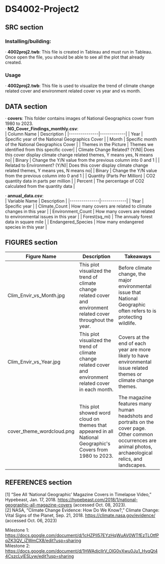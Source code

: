 # DS4002-Project2
## SRC section
### Installing/building:
· **4002proj2.twb**: This file is created in Tableau and must run in Tableau. Once open the file, you should be able to see all the plot that already created.

### Usage
· **4002proj2.twb**: This file is used to visualize the trend of climate change related cover and environment related cover vs year and vs month.

## DATA section
· **covers**: This folder contains images of National Geographics cover from 1980 to 2023.  
· **NG_Cover_Findings_monthly.csv**:  
| Column Name | Description |
|---------------|-------------|
|  Year  |  Specific year of the National Geographics Cover  |
|  Month |  Specific month of the National Geographics Cover |
|  Themes in the Picture | Themes we identified from this specific cover|
| Climate Change Related? (Y/N)| Does this cover display climate change related themes, Y means yes, N means no|
| Binary | Change the Y/N value from the previous column into 0 and 1 |
| Relatad to Environment? (Y/N)| Does this cover display climate change related themes, Y means yes, N means no|
| Binary | Change the Y/N value from the previous column into 0 and 1 |
| Quantity (Parts Per Million) | CO2 quantity data in parts per million |
| Percent | The percentage of CO2 calculated from the quantity data |  

· **annual_data.csv**:  
| Variable Name | Description |
|---------------|-------------|
| Year | Specific year |
| Climate_Count | How many covers are related to climate changes in this year |
| Environment_Count | How many covers are related to environmental issues in this year |
| Forest(sq_mi) | The annualy forest data in square mile |
| Endangered_Species | How many endangered species in this year |  


## FIGURES section
| Figure Name | Description | Takeaways |
|---------------|-------------|--------|
|Clim_Envir_vs_Month.jpg | This plot visualized the trend of climate change related cover and environment related cover throughout the year.| Before climate change, the major environmental issue that National Geographic often refers to is protecting wildlife. |
|Clim_Envir_vs_Year.jpg | This plot visualized the trend of climate change related cover and environment related cover in each month. | Covers at the end of each year are more likely to have environmental issue related themes or climate change themes. |
| cover_theme_wordcloud.png | This plot showed word cloud on themes that appeared in all National Geographic's Covers from 1980 to 2023.|The magazine features many human headshots and portraits on the cover page. Other common occurrences are animal photos, archaeological relics, and landscapes. |  


## REFERENCES section
[1] “See All ‘National Geographic’ Magazine Covers in Timelapse Video,” Hypebeast, Jan. 17, 2018. https://hypebeast.com/2018/1/national-geographic-all-magazine-covers (accessed Oct. 08, 2023).  
[2] NASA, “Climate Change Evidence: How Do We Know?,” Climate Change: Vital Signs of the Planet, Sep. 21, 2018. https://climate.nasa.gov/evidence/ (accessed Oct. 06, 2023)   

Milestone 1: https://docs.google.com/document/d/1cHZPIl57EYzHqWuAV0WTfEzTLOtfPqZK3QV_jZWmCX8/edit?usp=sharing  
Milestone 2: https://docs.google.com/document/d/1HWAdjcllrV_OlG0vXwu0Ju1_HyqQt44CszcLylESLyw/edit?usp=sharing  

